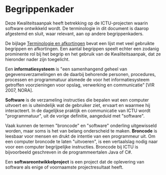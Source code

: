 # Begrippenkader

Deze Kwaliteitsaanpak heeft betrekking op de ICTU-projecten waarin software ontwikkeld wordt. De terminologie in dit document is daarop afgestemd en sluit, waar relevant, aan op andere begrippenkaders.

De bijlage [Terminologie en afkortingen](#terminologie-en-afkortingen) bevat een lijst met veel gebruikte begrippen en afkortingen. Een aantal begrippen speelt echter een zodanig prominente rol bij het begrip en het gebruik van de Kwaliteitsaanpak, dat ze hieronder nader zijn toegelicht.

Een **informatiesysteem** is "een samenhangend geheel van gegevensverzamelingen en de daarbij behorende personen, procedures, processen en programmatuur alsmede de voor het informatiesysteem getroffen voorzieningen voor opslag, verwerking en communicatie" [VIR 2007, NORA].

**Software** is de verzameling instructies die bepalen wat een computer uitvoert en is uiteindelijk wat de gebruiker ziet, ervaart en waarmee hij interacteert. In de dagelijkse praktijk en communicatie van ICTU wordt "programmatuur", uit de vorige definitie, aangeduid met "software".

Vaak kunnen de termen "broncode" en "software" onderling uitgewisseld worden, maar soms is het van belang onderscheid te maken. **Broncode** is leesbaar voor mensen en drukt de intentie van een programmeur uit. Om een computer broncode te laten "uitvoeren", is een vertaalslag nodig naar voor een computer begrijpelijke instructies. Broncode bij ICTU is bijvoorbeeld geschreven in de programmeertalen Java of C#.

Een **softwareontwikkelproject** is een project dat de oplevering van software als enige of voornaamste projectresultaat heeft.
